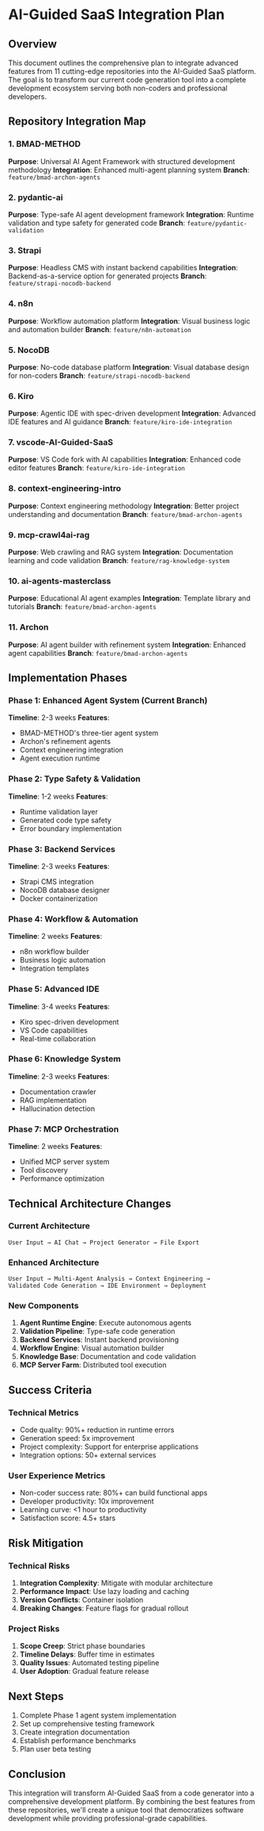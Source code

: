 # AI-Guided SaaS Integration Plan

## Overview
This document outlines the comprehensive plan to integrate advanced features from 11 cutting-edge repositories into the AI-Guided SaaS platform. The goal is to transform our current code generation tool into a complete development ecosystem serving both non-coders and professional developers.

## Repository Integration Map

### 1. BMAD-METHOD
**Purpose**: Universal AI Agent Framework with structured development methodology
**Integration**: Enhanced multi-agent planning system
**Branch**: `feature/bmad-archon-agents`

### 2. pydantic-ai
**Purpose**: Type-safe AI agent development framework
**Integration**: Runtime validation and type safety for generated code
**Branch**: `feature/pydantic-validation`

### 3. Strapi
**Purpose**: Headless CMS with instant backend capabilities
**Integration**: Backend-as-a-service option for generated projects
**Branch**: `feature/strapi-nocodb-backend`

### 4. n8n
**Purpose**: Workflow automation platform
**Integration**: Visual business logic and automation builder
**Branch**: `feature/n8n-automation`

### 5. NocoDB
**Purpose**: No-code database platform
**Integration**: Visual database design for non-coders
**Branch**: `feature/strapi-nocodb-backend`

### 6. Kiro
**Purpose**: Agentic IDE with spec-driven development
**Integration**: Advanced IDE features and AI guidance
**Branch**: `feature/kiro-ide-integration`

### 7. vscode-AI-Guided-SaaS
**Purpose**: VS Code fork with AI capabilities
**Integration**: Enhanced code editor features
**Branch**: `feature/kiro-ide-integration`

### 8. context-engineering-intro
**Purpose**: Context engineering methodology
**Integration**: Better project understanding and documentation
**Branch**: `feature/bmad-archon-agents`

### 9. mcp-crawl4ai-rag
**Purpose**: Web crawling and RAG system
**Integration**: Documentation learning and code validation
**Branch**: `feature/rag-knowledge-system`

### 10. ai-agents-masterclass
**Purpose**: Educational AI agent examples
**Integration**: Template library and tutorials
**Branch**: `feature/bmad-archon-agents`

### 11. Archon
**Purpose**: AI agent builder with refinement system
**Integration**: Enhanced agent capabilities
**Branch**: `feature/bmad-archon-agents`

## Implementation Phases

### Phase 1: Enhanced Agent System (Current Branch)
**Timeline**: 2-3 weeks
**Features**:
- BMAD-METHOD's three-tier agent system
- Archon's refinement agents
- Context engineering integration
- Agent execution runtime

### Phase 2: Type Safety & Validation
**Timeline**: 1-2 weeks
**Features**:
- Runtime validation layer
- Generated code type safety
- Error boundary implementation

### Phase 3: Backend Services
**Timeline**: 2-3 weeks
**Features**:
- Strapi CMS integration
- NocoDB database designer
- Docker containerization

### Phase 4: Workflow & Automation
**Timeline**: 2 weeks
**Features**:
- n8n workflow builder
- Business logic automation
- Integration templates

### Phase 5: Advanced IDE
**Timeline**: 3-4 weeks
**Features**:
- Kiro spec-driven development
- VS Code capabilities
- Real-time collaboration

### Phase 6: Knowledge System
**Timeline**: 2-3 weeks
**Features**:
- Documentation crawler
- RAG implementation
- Hallucination detection

### Phase 7: MCP Orchestration
**Timeline**: 2 weeks
**Features**:
- Unified MCP server system
- Tool discovery
- Performance optimization

## Technical Architecture Changes

### Current Architecture
```
User Input → AI Chat → Project Generator → File Export
```

### Enhanced Architecture
```
User Input → Multi-Agent Analysis → Context Engineering → 
Validated Code Generation → IDE Environment → Deployment
```

### New Components
1. **Agent Runtime Engine**: Execute autonomous agents
2. **Validation Pipeline**: Type-safe code generation
3. **Backend Services**: Instant backend provisioning
4. **Workflow Engine**: Visual automation builder
5. **Knowledge Base**: Documentation and code validation
6. **MCP Server Farm**: Distributed tool execution

## Success Criteria

### Technical Metrics
- Code quality: 90%+ reduction in runtime errors
- Generation speed: 5x improvement
- Project complexity: Support for enterprise applications
- Integration options: 50+ external services

### User Experience Metrics
- Non-coder success rate: 80%+ can build functional apps
- Developer productivity: 10x improvement
- Learning curve: <1 hour to productivity
- Satisfaction score: 4.5+ stars

## Risk Mitigation

### Technical Risks
1. **Integration Complexity**: Mitigate with modular architecture
2. **Performance Impact**: Use lazy loading and caching
3. **Version Conflicts**: Container isolation
4. **Breaking Changes**: Feature flags for gradual rollout

### Project Risks
1. **Scope Creep**: Strict phase boundaries
2. **Timeline Delays**: Buffer time in estimates
3. **Quality Issues**: Automated testing pipeline
4. **User Adoption**: Gradual feature release

## Next Steps

1. Complete Phase 1 agent system implementation
2. Set up comprehensive testing framework
3. Create integration documentation
4. Establish performance benchmarks
5. Plan user beta testing

## Conclusion

This integration will transform AI-Guided SaaS from a code generator into a comprehensive development platform. By combining the best features from these repositories, we'll create a unique tool that democratizes software development while providing professional-grade capabilities.